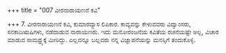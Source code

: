 +++
title = "007 ವೀರನಾರಾಯಣನೆ ಕವಿ"

+++
7. ವೀರನಾರಾಯಣನೆ ಕವಿ, ಕುಮಾರವ್ಯಾಸ ಲಿಪಿಕಾರ.  ಕಾವ್ಯವನ್ನು ಕೇಳುವವರು ವಿದ್ವಾಂಸರು, ಸನಕಾದಿಋಷಿಗಳು, ನಡೆದಾಡುವ ನಾರಾಯಣರು. ಇದು ಮನೋರಂಜನೆಯ ಕವಿತೆಯ ರಚನೆಯಷ್ಟೇ ಅಲ್ಲ, ವಿಚಾರ ಮಾಡುವ ಸಾಮಥ್ರ್ಯಕ್ಕೆ ಮೀರಿದ್ದು. ಎಲ್ಲವನ್ನೂ ಬಲ್ಲವರು ನನ್ನ ವಿಜ್ಞಾಪನೆಯನ್ನು ಮನಸ್ಸಿಗೆ ತಂದುಕೊಳ್ಳಿ.